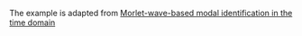 The example is adapted from [Morlet-wave-based modal identification in the time domain](https://doi.org/10.1016/j.ymssp.2023.110243)

